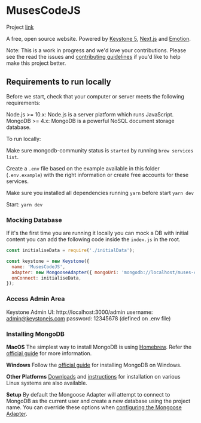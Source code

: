 # MusesCodeJS

Project [link](https://github.com/muses-code-js/musescodejs/projects/1)

A free, open source website. Powered by [Keystone 5](https://www.keystonejs.com/), [Next.js](https://nextjs.org/) and [Emotion](https://emotion.sh/).

Note: This is a work in progress and we'd love your contributions. Please see the read the issues and [contributing guidelines](CONTRIBUTING.md) if you'd like to help make this project better.

## Requirements to run locally

Before we start, check that your computer or server meets the following requirements:

Node.js >= 10.x: Node.js is a server platform which runs JavaScript.
MongoDB >= 4.x: MongoDB is a powerful NoSQL document storage database.

To run locally:

Make sure mongodb-community status is `started` by running `brew services list`.

Create a `.env` file based on the example available in this folder (`.env.example`) with the right information or create free accounts for these services.

Make sure you installed all dependencies running `yarn` before start `yarn dev`

Start: `yarn dev`

### Mocking Database

If it's the first time you are running it locally you can mock a DB with initial content you can add the following code inside the `index.js` in the root.

```js
const initialiseData = require('./initialData');

const keystone = new Keystone({
  name: 'MusesCodeJS',
  adapter: new MongooseAdapter({ mongoUri: 'mongodb://localhost/muses-code-js' }),
  onConnect: initialiseData,
});
```

### Access Admin Area

Keystone Admin UI: http://localhost:3000/admin
username: admin@keystonejs.com
password: 12345678 (defined on .env file)

### Installing MongoDB

**MacOS**
The simplest way to install MongoDB is using [Homebrew](https://brew.sh/). Refer the [official guide](https://docs.mongodb.com/manual/tutorial/install-mongodb-on-os-x/) for more information.

**Windows**
Follow the [official guide](https://docs.mongodb.com/manual/tutorial/install-mongodb-on-windows/) for installing MongoDB on Windows.

**Other Platforms**
[Downloads](https://www.mongodb.com/download-center/community) and [instructions](https://docs.mongodb.com/manual/administration/install-on-linux/) for installation on various Linux systems are also available.

**Setup**
By default the Mongoose Adapter will attempt to connect to MongoDB as the current user and create a new database using the project name. You can override these options when [configuring the Mongoose Adapter](https://www.keystonejs.com/keystonejs/adapter-mongoose/).

